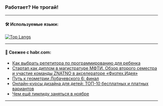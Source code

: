### Работает? Не трогай!

---
<!--
#### 🛠️ Technical stack:

![Java](https://img.shields.io/badge/Java-informational?logo=Oracle&style=flat&logoColor=white&color=FF4500)
![Kotlin](https://img.shields.io/badge/Kotlin-informational?logo=Kotlin&style=flat&logoColor=white&color=774D97)
![TS](https://img.shields.io/badge/TypeScript-informational?logo=typeScript&style=flat&logoColor=black&color=017acc)
![Python](https://img.shields.io/badge/Python-informational?logo=Python&style=flat&logoColor=black&color=ffdd54) <br>
![Spring](https://img.shields.io/badge/Spring-informational?logo=Spring&style=flat&logoColor=white&color=6DB33F) 
![SpringBoot](https://img.shields.io/badge/SpringBoot-informational?logo=SpringBoot&style=flat&logoColor=white&color=6DB33F)
![Nest](https://img.shields.io/badge/NestJS-informational?logo=NestJS&style=flat&logoColor=white&color=E0234E) 
![NodeJS](https://img.shields.io/badge/NodeJS-informational?logo=node.js&style=flat&logoColor=white&color=70A760)<br>
![PostgreSQL](https://img.shields.io/badge/PostgreSQL-informational?logo=PostgreSQL&style=flat&logoColor=white&color=DAA520)
![MongoDB](https://img.shields.io/badge/MongoDB-informational?logo=MongoDB&style=flat&logoColor=white&color=870000)
![Apache](https://img.shields.io/badge/Apache-informational?logo=apache&style=flat&logoColor=white&color=f74e28)

___ 
-->

#### 🛠️ Используемые языки:

[![Top Langs](https://github-readme-stats-82jvfl3w3-advtsettinggmailcoms-projects.vercel.app/api/top-langs/?username=zloylis&langs_count=10&hide_title=true&title_color=e6edf3&size_weight=0.5&count_weight=0.5&layout=compact&hide_progress=true&hide_border=true&theme=dracula)](https://github.com/zloylis)

<!---


####  :octocat:&nbsp;&nbsp; Статистика:

![GitHub stats](https://github-readme-stats-u2qms2cxw-advtsettinggmailcoms-projects.vercel.app/api?username=zloylis&show_icons=true&hide_border=true&theme=dracula&title_color=e6edf3&include_all_commits=true&count_private=true&hide_rank=false&hide_title=true&rank_icon=github)
-->
---

#### 💬 Свежее с habr.com:

<!-- BLOG-POST-LIST:START -->
- [Как выбрать репетитора по программированию для ребенка](https://habr.com/ru/companies/pixel_study/articles/856158/?utm_source=habrahabr&utm_medium=rss&utm_campaign=856158)
- [Стартап как диплом в магистратуре МФТИ. Обзор второго семестра и участие команды ZNATNO в акселераторе «Физтех.Идея»](https://habr.com/ru/articles/856124/?utm_source=habrahabr&utm_medium=rss&utm_campaign=856124)
- [Путь к геометрии Лобачевского 6: финал](https://habr.com/ru/articles/855470/?utm_source=habrahabr&utm_medium=rss&utm_campaign=855470)
- [Онлайн-курсы дизайна для детей: ТОП-10 бесплатных и платных вариантов](https://habr.com/ru/companies/pixel_study/articles/856146/?utm_source=habrahabr&utm_medium=rss&utm_campaign=856146)
- [Чем ещё тимлиду заняться в ноябре](https://habr.com/ru/companies/oleg-bunin/articles/855372/?utm_source=habrahabr&utm_medium=rss&utm_campaign=855372)
<!-- BLOG-POST-LIST:END -->

---
